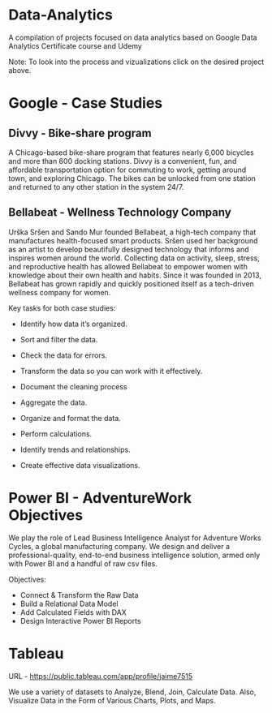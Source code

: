 # Data-Analytics
A compilation of projects focused on data analytics based on Google Data Analytics Certificate course and Udemy

Note: To look into the process and vizualizations click on the desired project above.


# Google - Case Studies


## Divvy - Bike-share program
A Chicago-based bike-share program that features nearly 6,000 bicycles and more than 600 docking stations. Divvy is a convenient, fun, and affordable transportation option for commuting to work, getting around town, and exploring Chicago. The bikes can be unlocked from one station and returned to any other station in the system 24/7.

## Bellabeat - Wellness Technology Company
Urška Sršen and Sando Mur founded Bellabeat, a high-tech company that manufactures health-focused smart products.
Sršen used her background as an artist to develop beautifully designed technology that informs and inspires women around
the world. Collecting data on activity, sleep, stress, and reproductive health has allowed Bellabeat to empower women with
knowledge about their own health and habits. Since it was founded in 2013, Bellabeat has grown rapidly and quickly
positioned itself as a tech-driven wellness company for women.


Key tasks for both case studies:

- Identify how data it’s organized.
- Sort and filter the data.

- Check the data for errors.
- Transform the data so you can work with it effectively.
- Document the cleaning process

- Aggregate the data.
- Organize and format the data.
- Perform calculations.
- Identify trends and relationships.
- Create effective data visualizations.

# Power BI - AdventureWork Objectives

We play the role of Lead Business Intelligence Analyst for Adventure Works Cycles, a global manufacturing company. We design and deliver a professional-quality, end-to-end business intelligence solution, armed only with Power BI and a handful of raw csv files.

Objectives:

- Connect & Transform the Raw Data
- Build a Relational Data Model
- Add Calculated Fields with DAX
- Design Interactive Power BI Reports

# Tableau
URL - https://public.tableau.com/app/profile/jaime7515

We use a variety of datasets to Analyze, Blend, Join, Calculate Data. Also, Visualize Data in the Form of Various Charts, Plots, and Maps.
